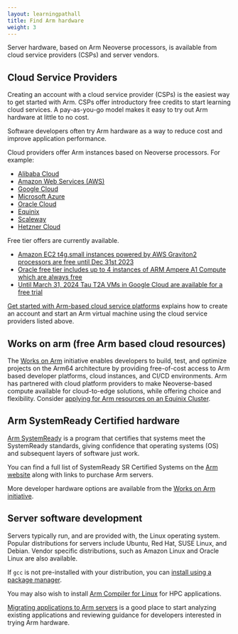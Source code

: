 ```yaml
---
layout: learningpathall
title: Find Arm hardware
weight: 3
---
```

Server hardware, based on Arm Neoverse processors, is available from cloud service providers (CSPs) and server vendors. 

## Cloud Service Providers 

Creating an account with a cloud service provider (CSPs) is the easiest way to get started with Arm. CSPs offer introductory free credits to start learning cloud services. A pay-as-you-go model makes it easy to try out Arm hardware at little to no cost. 

Software developers often try Arm hardware as a way to reduce cost and improve application performance.

Cloud providers offer Arm instances based on Neoverse processors. For example:
- [Alibaba Cloud](https://www.alibabacloud.com/product/ecs/g8m)
- [Amazon Web Services (AWS)](https://aws.amazon.com/ec2/graviton/)
- [Google Cloud](https://cloud.google.com/compute/docs/instances/arm-on-compute)
- [Microsoft Azure](https://azure.microsoft.com/en-us/blog/azure-virtual-machines-with-ampere-altra-arm-based-processors-generally-available/)
- [Oracle Cloud](https://www.oracle.com/cloud/compute/arm/)
- [Equinix](https://deploy.equinix.com/product/servers/c3-large-arm64/)
- [Scaleway](https://www.scaleway.com/en/amp2-instances/)
- [Hetzner Cloud](https://www.hetzner.com/news/arm64-cloud)

Free tier offers are currently available.
- [Amazon EC2 t4g.small instances powered by AWS Graviton2 processors are free until Dec 31st 2023](https://aws.amazon.com/ec2/instance-types/t4/)
- [Oracle free tier includes up to 4 instances of ARM Ampere A1 Compute which are always free](https://www.oracle.com/cloud/free/)
- [Until March 31, 2024 Tau T2A VMs in Google Cloud are available for a free trial](https://cloud.google.com/compute/docs/instances/create-arm-vm-instance#t2afreetrial)

[Get started with Arm-based cloud service platforms](/learning-paths/servers-and-cloud-computing/csp/) explains how to create an account and start an Arm virtual machine using the cloud service providers listed above.

## Works on arm (free Arm based cloud resources)

The [Works on Arm](https://www.arm.com/markets/computing-infrastructure/works-on-arm) initiative enables developers to build, test, and optimize projects on the Arm64 architecture by providing free-of-cost access to Arm based developer platforms, cloud instances, and CI/CD environments. Arm has partnered with cloud platform providers to make Neoverse-based compute available for cloud-to-edge solutions, while offering choice and flexibility. Consider [applying for Arm resources on an Equinix Cluster](https://github.com/WorksOnArm/equinix-metal-arm64-cluster).

##  Arm SystemReady Certified hardware

[Arm SystemReady](https://www.arm.com/architecture/system-architectures/systemready-certification-program) is a program that certifies that systems meet the SystemReady standards, giving confidence that operating systems (OS) and subsequent layers of software just work.

You can find a full list of SystemReady SR Certified Systems on the [Arm website](https://www.arm.com/architecture/system-architectures/systemready-certification-program/sr) along with links to purchase Arm servers.

More developer hardware options are available from the [Works on Arm initiative](https://www.arm.com/markets/computing-infrastructure/works-on-arm). 

## Server software development

Servers typically run, and are provided with, the Linux operating system. Popular distributions for servers include Ubuntu, Red Hat, SUSE Linux, and Debian. Vendor specific distributions, such as Amazon Linux and Oracle Linux are also available.

If `gcc` is not pre-installed with your distribution, you can [install using a package manager](/install-guides/gcc/native/).

You may also wish to install [Arm Compiler for Linux](/install-guides/acfl/) for HPC applications.

[Migrating applications to Arm servers](/learning-paths/servers-and-cloud-computing/migration/) is a good place to start analyzing existing applications and reviewing guidance for developers interested in trying Arm hardware. 
